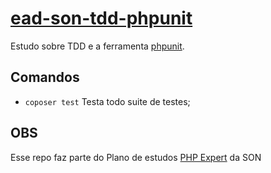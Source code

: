 # [ead-son-tdd-phpunit](https://www.schoolofnet.com/curso/php/linguagem-php/tdd-com-php/)
Estudo sobre TDD e a ferramenta [phpunit](http://phpunit.de).

## Comandos
- ``coposer test`` Testa todo suite de testes;

## OBS
Esse repo faz parte do Plano de estudos [PHP Expert](https://www.schoolofnet.com/plano-de-estudo-php-expert/) da SON
